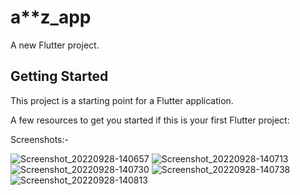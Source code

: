 # a**z_app

A new Flutter project.

## Getting Started

This project is a starting point for a Flutter application.

A few resources to get you started if this is your first Flutter project:

Screenshots:- 

![Screenshot_20220928-140657](https://user-images.githubusercontent.com/101604261/203009181-26d65a5d-1589-445c-94c6-231fdead18a1.png)
![Screenshot_20220928-140713](https://user-images.githubusercontent.com/101604261/203009187-5db61f2e-9ee7-4bec-9685-ba4680a42514.png)
![Screenshot_20220928-140730](https://user-images.githubusercontent.com/101604261/203009204-c08c8f23-5a37-4cab-87aa-2616858aa4bd.png)
![Screenshot_20220928-140738](https://user-images.githubusercontent.com/101604261/203009213-85576558-5fcc-4c04-b4b2-0419a7424ac6.png)
![Screenshot_20220928-140813](https://user-images.githubusercontent.com/101604261/203009222-a595748d-99cf-40b0-9793-d3113eca7a76.png)
